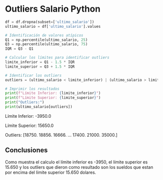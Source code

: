 # Outliers Salario Python

```python
df = df.dropna(subset=['ultimo_salario'])
ultimo_salario = df['ultimo_salario'].values

# Identificación de valores atípicos
Q1 = np.percentile(ultimo_salario, 25)
Q3 = np.percentile(ultimo_salario, 75)
IQR = Q3 - Q1

# Calcular los límites para identificar outliers
limite_inferior = Q1 - 1.5 * IQR
limite_superior = Q3 + 1.5 * IQR

# Identificar los outliers
outliers = (ultimo_salario < limite_inferior) | (ultimo_salario > limite_superior)

# Imprimir los resultados
print(f"Límite Inferior: {limite_inferior}")
print(f"Límite Superior: {limite_superior}")
print("Outliers:")
print(ultimo_salario[outliers])
```

Límite Inferior: -3950.0&#x20;

Límite Superior: 15650.0&#x20;

Outliers: \[18750. 18856. 16666. ... 17400. 21000. 35000.]

## Conclusiones

Como muestra el calculo el límite inferior es -3950, el límite superior es 15.650 y los outliers que dieron como resultado son los sueldos que estan por encima del límite superior 15.650 dolares.



###
